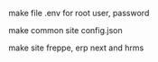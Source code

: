 make file .env for root user, password



make common site config.json



make site freppe, erp next and hrms
